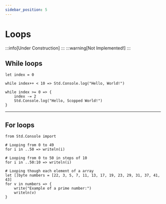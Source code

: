 ```yaml
---
sidebar_position: 5
---
```


# Loops

:::info[Under Construction]
:::
:::warning[Not Implemented!]
:::

## While loops
```abs
let index = 0

while index++ < 10 => Std.Console.log("Hello, World!")

while index >= 0 => {
	index -= 2
	Std.Console.log("Hello, Scopped World!")
}
```

---
## For loops

```abs
from Std.Console import

# Looping from 0 to 49
for i in ..50 => writeln(i)

# Looping from 0 to 50 in steps of 10
for i in ..50:10 => writeln(i)

# Looping though each element of a array
let []byte numbers = [22, 3, 5, 7, 11, 13, 17, 19, 23, 29, 31, 37, 41, 43]
for v in numbers => {
    write("Example of a prime number:")
    writeln(v)
}
```
